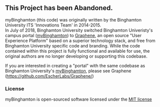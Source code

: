 ## This Project has been Abandoned.

myBinghamton (this code) was originally written by the Binghamton University ITS 'Innovations Team' in 2014-2015.    
In July of 2018, Binghamton University switched Binghamton Univeristy's campus portal ([myBinghamton](https://my.binghamton.edu)) to [Graphene](https://github.com/EscherLabs/Graphene/), an open source "User Experience Platform" based on a superior technology stack, and free from Binghamton University specific code and branding.  While the code contained within this project is fully functional and available for use, the original authors are no longer developing or supporting this codebase. 

If you are interested in creating a "portal" with the same codebase as Binghamton University's [myBinghamton](https://my.binghamton.edu), please see Graphene (https://github.com/EscherLabs/Graphene/)

### License

myBinghamton is open-sourced software licensed under the [MIT license](http://opensource.org/licenses/MIT)
